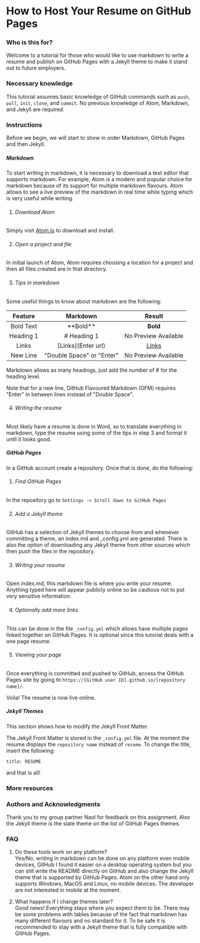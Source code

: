 # How to Host Your Resume on GitHub Pages

### Who is this for?
Welcome to a tutorial for those who would like to use markdown to write a resume and publish on GitHub Pages with a Jekyll theme to make it stand out to future employers. 

### Necessary knowledge
This tutorial assumes basic knowledge of GitHub commands such as ```push```, ```pull```, ```init```, ```clone```, and ```commit```. No previous knowledge of Atom, Markdown, and Jekyll are required.

### Instructions
Before we begin, we will start to show in order Markdown, GitHub Pages and then Jekyll.

##### Markdown
To start writing in markdown, it is necessary to download a text editor that supports markdown. For example, Atom is a modern and popular choice for markdown because of its support for multiple markdown flavours. Atom allows to see a live preview of the markdown in real time while typing which is very useful while writing.

1. ###### Download Atom
Simply visit [Atom.io](Atom.io) to download and install.

2. ###### Open a project and file
In initial launch of Atom, Atom requires choosing a location for a project and then all files created are in that directory.

3. ###### Tips in markdown
Some useful things to know about markdown are the following:

| Feature      | Markdown     | Result   |
|:-------------:|:-------------:|:---------:|
| Bold Text     | \*\*Bold\*\* | **Bold** |
| Heading 1      | \# Heading 1      | No Preview Available |
| Links | \[Links](Enter url)     | [Links](#)
| New Line | "Double Space" or "Enter" | No Preview Available |

Markdown allows as many headings, just add the number of \# for the heading level.

Note that for a new line, GitHub Flavoured Markdown (GFM) requires "Enter" in between lines instead of "Double Space".

4. ###### Writing the resume
Most likely have a resume is done in Word, so to translate everything in markdown, type the resume using some of the tips in step 3 and format it until it looks good.

##### GitHub Pages
In a GitHub account create a repository. Once that is done, do the following:

1. ###### Find GitHub Pages
In the repository go to ```Settings -> Scroll down to GitHub Pages``` 

2. ###### Add a Jekyll theme
GitHub has a selection of Jekyll themes to choose from and whenever committing a theme, an index.md and \_config.yml are generated. There is also the option of downloading any Jekyll theme from other sources which then push the files in the repository. 

3. ###### Writing your resume
Open index.md, this markdown file is where you write your resume. Anything typed here will appear publicly online so be cautious not to put very sensitive information.

4. ###### Optionally add more links
This can be done in the file ```_config.yml``` which allows have multiple pages linked together on GitHub Pages. It is optional since this tutorial deals with a one page resume.  

5. ###### Viewing your page
Once everything is committed and pushed to GitHub, access the GitHub Pages site by going to ```https://[GitHub user ID].github.io/[repository name]/```.

Voila! The resume is now live online.


##### Jekyll Themes
This section shows how to modify the Jekyll Front Matter.

The Jekyll Front Matter is stored in the ```_config.yml``` file. At the moment the resume displays the ```repository name``` instead of ```resume```. To change the title, insert the following:

```title: RESUME```

and that is all!

### More resources

### Authors and Acknowledgments
Thank you to my group partner Naol for feedback on this assignment.
Also the Jekyll theme is the slate theme on the list of GitHub Pages themes.

### FAQ
1. Do these tools work on any platform?  
Yes/No, writing in markdown can be done on any platform even mobile devices, GitHub I found it easier on a desktop operating system but you can still write the README directly on GitHub and also change the Jekyll theme that is supported by GitHub Pages. Atom on the other hand only supports Windows, MacOS and Linux, no mobile devices. The developer are not interested in mobile at the moment.

2. What happens if I change themes later?  
Good news! Everything stays where you expect them to be. There may be some problems with tables because of the fact that markdown has many different flavours and no standard for it. To be safe it is recommended to stay with a Jekyll theme that is fully compatible with GitHub Pages.
